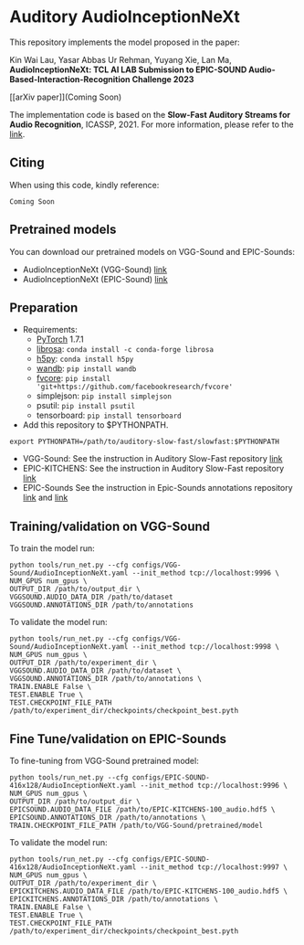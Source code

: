 # Auditory AudioInceptionNeXt

This repository implements the model proposed in the paper:

Kin Wai Lau, Yasar Abbas Ur Rehman, Yuyang Xie, Lan Ma, **AudioInceptionNeXt: TCL AI LAB Submission to EPIC-SOUND Audio-Based-Interaction-Recognition Challenge 2023**

[[arXiv paper]](Coming Soon)

The implementation code is based on the **Slow-Fast Auditory Streams for Audio Recognition**, ICASSP, 2021. For more information, please refer to the [link](https://github.com/ekazakos/auditory-slow-fast).


## Citing

When using this code, kindly reference:

```
Coming Soon
```



## Pretrained models

You can download our pretrained models on VGG-Sound and EPIC-Sounds:
- AudioInceptionNeXt (VGG-Sound) [link](https://portland-my.sharepoint.com/:u:/g/personal/kinwailau6-c_my_cityu_edu_hk/Ef-RPDEZYGpChEp4D8DDnBABrMQonXi309p24PTID1kWqQ)
- AudioInceptionNeXt (EPIC-Sound) [link](https://portland-my.sharepoint.com/:u:/g/personal/kinwailau6-c_my_cityu_edu_hk/ETftrpxDnq1Og_l2oCcKJ2cB2abpmw0JzlJS99wPKZao7A)

## Preparation

* Requirements:
  * [PyTorch](https://pytorch.org) 1.7.1
  * [librosa](https://librosa.org): `conda install -c conda-forge librosa`
  * [h5py](https://www.h5py.org): `conda install h5py`
  * [wandb](https://wandb.ai/site): `pip install wandb`
  * [fvcore](https://github.com/facebookresearch/fvcore/): `pip install 'git+https://github.com/facebookresearch/fvcore'`
  * simplejson: `pip install simplejson`
  * psutil: `pip install psutil`
  * tensorboard: `pip install tensorboard` 
* Add this repository to $PYTHONPATH.
```
export PYTHONPATH=/path/to/auditory-slow-fast/slowfast:$PYTHONPATH
```
* VGG-Sound:
  See the instruction in Auditory Slow-Fast repository [link](https://github.com/ekazakos/auditory-slow-fast)
* EPIC-KITCHENS:
  See the instruction in Auditory Slow-Fast repository [link](https://github.com/ekazakos/auditory-slow-fast)
* EPIC-Sounds
  See the instruction in Epic-Sounds annotations repository [link](https://github.com/epic-kitchens/epic-sounds-annotations) and [link](https://github.com/epic-kitchens/epic-sounds-annotations/tree/main/src)

## Training/validation on VGG-Sound
To train the model run:
```
python tools/run_net.py --cfg configs/VGG-Sound/AudioInceptionNeXt.yaml --init_method tcp://localhost:9996 \
NUM_GPUS num_gpus \
OUTPUT_DIR /path/to/output_dir \
VGGSOUND.AUDIO_DATA_DIR /path/to/dataset 
VGGSOUND.ANNOTATIONS_DIR /path/to/annotations 
```

To validate the model run:
```
python tools/run_net.py --cfg configs/VGG-Sound/AudioInceptionNeXt.yaml --init_method tcp://localhost:9998 \
NUM_GPUS num_gpus \
OUTPUT_DIR /path/to/experiment_dir \
VGGSOUND.AUDIO_DATA_DIR /path/to/dataset \
VGGSOUND.ANNOTATIONS_DIR /path/to/annotations \
TRAIN.ENABLE False \
TEST.ENABLE True \
TEST.CHECKPOINT_FILE_PATH /path/to/experiment_dir/checkpoints/checkpoint_best.pyth
```

## Fine Tune/validation on EPIC-Sounds
To fine-tuning from VGG-Sound pretrained model:
```
python tools/run_net.py --cfg configs/EPIC-SOUND-416x128/AudioInceptionNeXt.yaml --init_method tcp://localhost:9996 \
NUM_GPUS num_gpus \
OUTPUT_DIR /path/to/output_dir \
EPICSOUND.AUDIO_DATA_FILE /path/to/EPIC-KITCHENS-100_audio.hdf5 \
EPICSOUND.ANNOTATIONS_DIR /path/to/annotations \
TRAIN.CHECKPOINT_FILE_PATH /path/to/VGG-Sound/pretrained/model
```

To validate the model run:
```
python tools/run_net.py --cfg configs/EPIC-SOUND-416x128/AudioInceptionNeXt.yaml --init_method tcp://localhost:9997 \
NUM_GPUS num_gpus \
OUTPUT_DIR /path/to/experiment_dir \
EPICKITCHENS.AUDIO_DATA_FILE /path/to/EPIC-KITCHENS-100_audio.hdf5 \
EPICKITCHENS.ANNOTATIONS_DIR /path/to/annotations \
TRAIN.ENABLE False \
TEST.ENABLE True \
TEST.CHECKPOINT_FILE_PATH /path/to/experiment_dir/checkpoints/checkpoint_best.pyth
```



